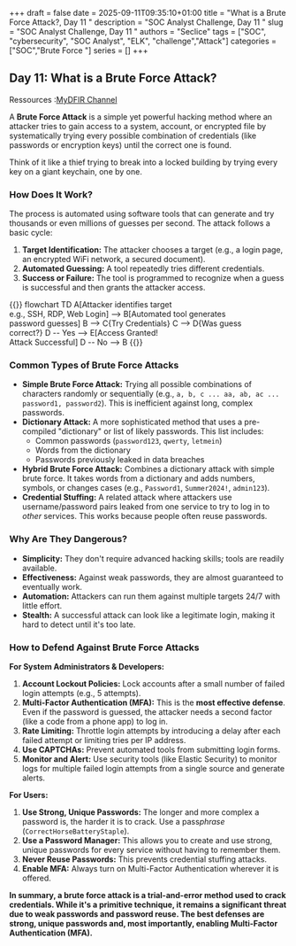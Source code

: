 +++ 
draft = false
date = 2025-09-11T09:35:10+01:00
title = "What is a Brute Force Attack?, Day 11  "
description = "SOC Analyst Challenge, Day 11 "
slug = "SOC Analyst Challenge, Day 11 "
authors = "Seclice"
tags = ["SOC", "cybersecurity", "SOC Analyst", "ELK", "challenge","Attack"]
categories = ["SOC","Brute Force "]
series = []
+++


## Day 11: What is a Brute Force Attack?
Ressources :[MyDFIR Channel](https://www.youtube.com/@MyDFIR/)


A **Brute Force Attack** is a simple yet powerful hacking method where an attacker tries to gain access to a system, account, or encrypted file by systematically trying every possible combination of credentials (like passwords or encryption keys) until the correct one is found.

Think of it like a thief trying to break into a locked building by trying every key on a giant keychain, one by one.

 

### **How Does It Work?**

The process is automated using software tools that can generate and try thousands or even millions of guesses per second. The attack follows a basic cycle:

1.  **Target Identification:** The attacker chooses a target (e.g., a login page, an encrypted WiFi network, a secured document).
2.  **Automated Guessing:** A tool repeatedly tries different credentials.
3.  **Success or Failure:** The tool is programmed to recognize when a guess is successful and then grants the attacker access.

{{<mermaid>}}
flowchart TD
A[Attacker identifies target<br>e.g., SSH, RDP, Web Login] --> B[Automated tool generates<br>password guesses]
B --> C{Try Credentials}
C --> D{Was guess<br>correct?}
D -- Yes --> E[Access Granted!<br>Attack Successful]
D -- No --> B
{{</mermaid>}}

 

### **Common Types of Brute Force Attacks**

*   **Simple Brute Force Attack:** Trying all possible combinations of characters randomly or sequentially (e.g., `a, b, c ... aa, ab, ac ... password1, password2`). This is inefficient against long, complex passwords.
*   **Dictionary Attack:** A more sophisticated method that uses a pre-compiled "dictionary" or list of likely passwords. This list includes:
    *   Common passwords (`password123`, `qwerty`, `letmein`)
    *   Words from the dictionary
    *   Passwords previously leaked in data breaches
*   **Hybrid Brute Force Attack:** Combines a dictionary attack with simple brute force. It takes words from a dictionary and adds numbers, symbols, or changes cases (e.g., `Password1`, `Summer2024!`, `admin123`).
*   **Credential Stuffing:** A related attack where attackers use username/password pairs leaked from one service to try to log in to *other* services. This works because people often reuse passwords.

 

### **Why Are They Dangerous?**

*   **Simplicity:** They don't require advanced hacking skills; tools are readily available.
*   **Effectiveness:** Against weak passwords, they are almost guaranteed to eventually work.
*   **Automation:** Attackers can run them against multiple targets 24/7 with little effort.
*   **Stealth:** A successful attack can look like a legitimate login, making it hard to detect until it's too late.

 

### **How to Defend Against Brute Force Attacks**

**For System Administrators & Developers:**
1.  **Account Lockout Policies:** Lock accounts after a small number of failed login attempts (e.g., 5 attempts).
2.  **Multi-Factor Authentication (MFA):** This is the **most effective defense**. Even if the password is guessed, the attacker needs a second factor (like a code from a phone app) to log in.
3.  **Rate Limiting:** Throttle login attempts by introducing a delay after each failed attempt or limiting tries per IP address.
4.  **Use CAPTCHAs:** Prevent automated tools from submitting login forms.
5.  **Monitor and Alert:** Use security tools (like Elastic Security) to monitor logs for multiple failed login attempts from a single source and generate alerts.

**For Users:**
1.  **Use Strong, Unique Passwords:** The longer and more complex a password is, the harder it is to crack. Use a pass*phrase* (`CorrectHorseBatteryStaple`).
2.  **Use a Password Manager:** This allows you to create and use strong, unique passwords for every service without having to remember them.
3.  **Never Reuse Passwords:** This prevents credential stuffing attacks.
4.  **Enable MFA:** Always turn on Multi-Factor Authentication wherever it is offered.

**In summary, a brute force attack is a trial-and-error method used to crack credentials. While it's a primitive technique, it remains a significant threat due to weak passwords and password reuse. The best defenses are strong, unique passwords and, most importantly, enabling Multi-Factor Authentication (MFA).**

